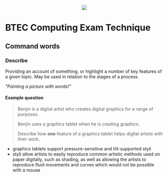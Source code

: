 <p align="center">
  <img src="../../../common-assets/blob/main/images/bhasvic/bhasvic-rect-hills-text-small.png?raw=true">
</p>

# BTEC Computing Exam Technique

## Command words

### Describe

Providing an account of something, or highlight a number of key features of a given topic. May be used in relation to the stages of a process.

*"Painting a picture with words!"*

#### Example question

> Benjin is a digital artist who creates digital graphics for a range of purposes.
> 
> Benjin uses a graphics tablet when he is creating graphics.
>
> Describe how **one** feature of a graphics tablet helps digital artists with their work.

- graphics tablets support pressure-sensitive and tilt-supported styli
- styli allow artists to easily reproduce common artistic methods used on paper digitally, such as shading, as well as allowing the artists to reproduce fluid movements and curves which would not be possible with a mouse

